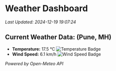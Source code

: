 
# Weather Dashboard

_Last Updated: 2024-12-19 19:07:24_

## Current Weather Data: (Pune, MH)
- **Temperature:** 17.5 °C ![Temperature Badge](https://img.shields.io/badge/Temperature-Low%20Temp-blue)
- **Wind Speed:** 6.1 km/h ![Wind Speed Badge](https://img.shields.io/badge/Wind%20Speed-Low%20Wind-blue)

*Powered by Open-Meteo API*
